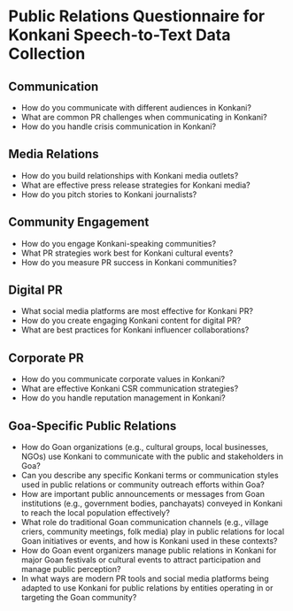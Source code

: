# Public Relations Questionnaire for Konkani Speech-to-Text Data Collection

## Communication
- How do you communicate with different audiences in Konkani?
- What are common PR challenges when communicating in Konkani?
- How do you handle crisis communication in Konkani?

## Media Relations
- How do you build relationships with Konkani media outlets?
- What are effective press release strategies for Konkani media?
- How do you pitch stories to Konkani journalists?

## Community Engagement
- How do you engage Konkani-speaking communities?
- What PR strategies work best for Konkani cultural events?
- How do you measure PR success in Konkani communities?

## Digital PR
- What social media platforms are most effective for Konkani PR?
- How do you create engaging Konkani content for digital PR?
- What are best practices for Konkani influencer collaborations?

## Corporate PR
- How do you communicate corporate values in Konkani?
- What are effective Konkani CSR communication strategies?
- How do you handle reputation management in Konkani?

## Goa-Specific Public Relations
- How do Goan organizations (e.g., cultural groups, local businesses, NGOs) use Konkani to communicate with the public and stakeholders in Goa?
- Can you describe any specific Konkani terms or communication styles used in public relations or community outreach efforts within Goa?
- How are important public announcements or messages from Goan institutions (e.g., government bodies, panchayats) conveyed in Konkani to reach the local population effectively?
- What role do traditional Goan communication channels (e.g., village criers, community meetings, folk media) play in public relations for local Goan initiatives or events, and how is Konkani used in these contexts?
- How do Goan event organizers manage public relations in Konkani for major Goan festivals or cultural events to attract participation and manage public perception?
- In what ways are modern PR tools and social media platforms being adapted to use Konkani for public relations by entities operating in or targeting the Goan community?
